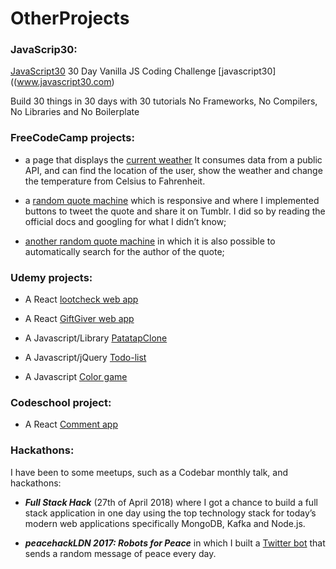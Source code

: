 # OtherProjects

### JavaScrip30:

[JavaScript30](https://github.com/GiadaSimonetti/JavaScript30) 30 Day Vanilla JS Coding Challenge [javascript30]((www.javascript30.com)

Build 30 things in 30 days with 30 tutorials
No Frameworks, No Compilers, No Libraries and No Boilerplate

### FreeCodeCamp projects:

* a page that displays the [current weather](https://goo.gl/ErCL9R) It consumes data from a public API, and can find the location of the user, show the weather and change the temperature from Celsius to Fahrenheit.

* a [random quote machine](https://goo.gl/ohPXmE) which is responsive and where I implemented buttons to tweet the quote and share it on Tumblr. I did so by reading the official docs and googling for what I didn’t know;

* [another random quote machine](https://goo.gl/Hk6tnn) in which it is also possible to automatically search for the author of the quote;

### Udemy projects:

* A React [lootcheck web app](https://github.com/GiadaSimonetti/lootcheck)

* A React [GiftGiver web app](https://github.com/GiadaSimonetti/giftgiver)

* A Javascript/Library [PatatapClone](https://github.com/GiadaSimonetti/PatatapClone)

* A Javascript/jQuery [Todo-list](https://github.com/GiadaSimonetti/Todo-list)

* A Javascript [Color game](https://github.com/GiadaSimonetti/Color-game)

### Codeschool project:

* A React [Comment app](https://codepen.io/Magenta/full/yvWeVy/)

### Hackathons:

I have been to some meetups, such as a Codebar monthly talk, and hackathons:

* _**Full Stack Hack**_ (27th of April 2018) where I got a chance to build a full stack application in one day using the top technology stack for today’s modern web applications specifically MongoDB, Kafka and Node.js.

* _**peacehackLDN 2017: Robots for Peace**_ in which I built a [Twitter bot](https://twitter.com/GiadaPeaceBot) that sends a random message of peace every day.
